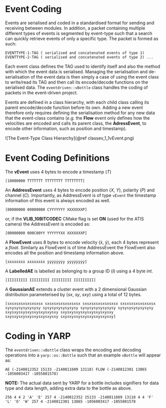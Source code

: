 # Event Coding

Events are serialised and coded in a standardised format for sending and receiving between modules. In addition, a packet containing multiple different types of events is segmented by event-type such that a search can quickly retrieve events of only a specific type. The packet is formed as such:
```
EVENTTYPE-1-TAG ( serialised and concatenated events of type 1) EVENTTYPE-2-TAG ( serialised and concatenated events of type 2) ...
```
Each event class defines the TAG used to identify itself and also the method with which the event data is serialised. Managing the serialisation and de-serialisation of the event data is then simply a case of using the event class to write/read its TAG and then call its encode/decode functions on the serialised data. The `eventdriven::vBottle` class handles the coding of packets in the event-driven project.

Events are defined in a class hierarchy, with each child class calling its parent encode/decode function before its own. Adding a new event therefore only requires defining the serialisation method for any new data that the event-class contains (_e.g._ the **Flow** event only defines how the velocities are encoded and calls its parent class, the **AdressEvent**, to encode other information, such as position and timestamp).

![The Event-Type Class Hierarchy](@ref classev_1_1vEvent.png)

# Event Coding Definitions

The **vEvent** uses 4 bytes to encode a timestamp (_T_)
```
[10000000 TTTTTTT TTTTTTTT TTTTTTTT]
```
An **AddressEvent** uses 4 bytes to encode position (_X_, _Y_), polarity (_P_) and channel (_C_). Importantly, as AddressEvent  is of type `vEvent` the timestamp information of this event is always encoded as well.
```
[00000000 00000000 CYYYYYYY XXXXXXXP]
```
or, if the **VLIB_10BITCODEC** CMake flag is set **ON** (used for the ATIS camera) the AddressEvent is encoded as:
```
[00000000 000C00YY YYYYYYXX XXXXXXXP]
```

A **FlowEvent** uses 8 bytes to encode velocity (ẋ, ẏ), each 4 bytes represent a _float_. Similarly as FlowEvent is of time AddressEvent the FlowEvent also encodes all the position and timestamp information above.
```
[ẋẋẋẋẋẋẋẋ ẋẋẋẋẋẋẋẋ ẏẏẏẏẏẏẏẏ ẏẏẏẏẏẏẏẏ]
```
 A **LabelledAE** is labelled as belonging to a group ID (_I_) using a 4 byte _int_.
```
[IIIIIIIII IIIIIIIII IIIIIIIII IIIIIIIII]
```
A **GaussianAE** extends a cluster event with a 2 dimensional Gaussian distribution parameterised by (_sx_, _sy_, _sxy_) using a total of 12 bytes.
```
[sxsxsxsxsxsxsxsx sxsxsxsxsxsxsxsx sxsxsxsxsxsxsxsx sxsxsxsxsxsxsxsx sysysysysysysysy sysysysysysysysy sysysysysysysysy sysysysysysysysy sxysxysxysxysxysxysxysxy sxysxysxysxysxysxysxysxy sxysxysxysxysxysxysxysxy sxysxysxysxysxysxysxysxy]
```

# Coding in YARP

The `eventdriven::vBottle` class wraps the encoding and decoding operations into a `yarp::os::Bottle` such that an example `vBottle` will appear as:
```
AE (-2140812352 15133 -2140811609 13118) FLOW (-2140812301 13865 -1056003417 -1055801578)
```
**NOTE:** The actual data sent by YARP for a bottle includes signifiers for data type and data length, adding extra data to the bottle as above.

```
256 4 4 2 'A' 'E' 257 4 -2140812352 15133 -2140811609 13118 4 4 'F' 'L' 'O' 'W' 257 4 -2140812301 13865 -1056003417 -1055801578
```